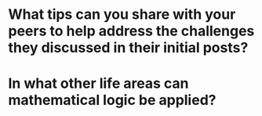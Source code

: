# What tips can you share with your peers to help address the challenges they discussed in their initial posts?


# In what other life areas can mathematical logic be applied?

